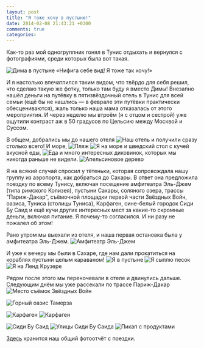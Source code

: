 ```yaml
---
layout: post
title: "Я тоже хочу в пустыню!"
date: 2014-02-08 21:43:21 +0300
comments: true
categories:
---
```


Как-то раз мой одногруппник гонял в Тунис отдыхать и вернулся с фотографиями, среди которых была вот такая.

![Дима в пустыне](https://pp.userapi.com/c403031/v403031891/1b0f/hOtPj2gKQWw.jpg)
«Нифига себе вид! Я тоже так хочу!»

<!--more-->

И я настолько впечатлился таким видом, что твёрдо для себя решил, что сделаю такую же фотку, только там буду я вместо Димы!
Внезапно нашёл деньги на путёвку в пятизвёздочный отель в Тунис для всей семьи (ещё бы не нашлись — в феврале эти путёвки практически обесцениваются), жаль только наша мама отказалась от этого мероприятия.
И через неделю мы втроём (я с отцом и сестрой) уже ощутили контраст аж в 50 градусов по Цельсию между Москвой и Суссом.



В общем, добрались мы до нашего отеля
![Наш отель](https://pp.userapi.com/c311426/v311426643/91a0/uqBCrjDQDJs.jpg)
и получили сразу столько всего! И море,
![Пляж](https://pp.userapi.com/c310728/v310728643/66e3/06XoWPe1UFo.jpg)
![Я на море](https://pp.userapi.com/c311426/v311426643/9185/o0ouEuhCDbg.jpg)
и шведский стол с кучей вкусной еды,
![Еда](https://pp.userapi.com/c310728/v310728643/6766/k5KiFKgUPy8.jpg)
и много интересных диковинок, которых мы никогда раньше не видели.
![Апельсиновое дерево](https://pp.userapi.com/c310728/v310728643/6c77/3xVWVGA5-xY.jpg)

Я на всякий случай спросил у тётеньки, которая сопровождала нашу группу из аэропорта, как добраться до Сахары.
В ответ она предложила поездку по всему Тунису, включая посещение амфитеатра Эль-Джем (типа римского Колизея), пустыни Сахары, соляного озера, трассы "Париж-Дакар", съёмочной площадки первой части Звёздных Войн, оазиса, Туниса (столицы Туниса), Карфаген, сине-белый городок Сиди Бу Саид и ещё кучи других интересных мест за какие-то скромные деньги, включая питание.
Я почему-то согласился.
И ни разу не пожалел об этом!

Рано утром мы выехали из отеля, и наша первая остановка была у амфитеатра Эль-Джем.
![Амфитеатр Эль-Джем](https://pp.userapi.com/c311426/v311426643/9119/QWfZbU_4oJQ.jpg)

И уже к вечеру мы были в Сахаре, где нам дали прокатиться на кораблях пустыни целым караваном!
![Я в пустыне](https://pp.userapi.com/c310728/v310728643/694b/EPp1bAQHHU4.jpg)
![Я сыплю песок](https://pp.userapi.com/c310728/v310728643/6942/cGBZ9uSJzfs.jpg)
![Я на Ленд Крузере](https://pp.userapi.com/c311426/v311426643/956a/Ase0nS-rXKs.jpg)

Рядом после этого мы переночевали в отеле и двинулись дальше.
Следующим днём мы уже рассекали по трассе Париж-Дакар
![Место съёмок Звёздных Войн](https://pp.userapi.com/c310728/v310728643/6a2f/QE48rak6-Ac.jpg)

![Горный оазис Тамерза](https://pp.userapi.com/c310728/v310728643/6a80/4_tcmzbFOow.jpg)

![Карфаген](https://pp.userapi.com/c310728/v310728643/6cdd/n0AKH75TgsA.jpg)
![Карфаген](https://pp.userapi.com/c311426/v311426643/921c/eltpNkVKZRo.jpg)

![Сиди Бу Саид](https://pp.userapi.com/c311426/v311426643/92e2/Pu2oW1yRtLM.jpg)
![Улицы Сиди Бу Саида](https://pp.userapi.com/c311426/v311426643/926d/Q7H6P791SXI.jpg)
![Пикап с продуктами](https://pp.userapi.com/c310728/v310728643/6c53/pWtMJElUmlE.jpg)

[Здесь](https://vk.com/album11722643_186283387) хранится наш общий фотоотчёт с поездки.
